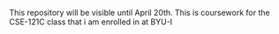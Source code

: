 This repository will be visible until April 20th.
This is coursework for the CSE-121C class that i am enrolled in at BYU-I
